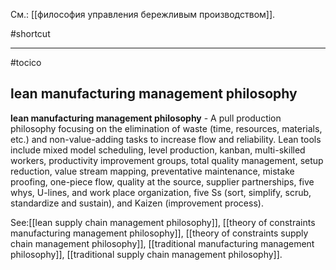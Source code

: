 См.: [[философия управления бережливым производством]].

#shortcut




<hr/>

#tocico

## lean manufacturing management philosophy

<b>lean manufacturing management philosophy</b> - A pull production philosophy focusing on the elimination of waste (time, resources, materials, etc.) and non-value-adding tasks to increase flow and reliability.  Lean tools include mixed model scheduling, level production, kanban,  multi-skilled workers, productivity improvement groups, total quality management, setup reduction, value stream mapping, preventative maintenance, mistake proofing, one-piece flow, quality at the source, supplier partnerships, five whys, U-lines, and work place organization, five Ss (sort, simplify, scrub, standardize and sustain), and Kaizen (improvement process).
  



See:[[lean supply chain management philosophy]], [[theory of constraints manufacturing management philosophy]], [[theory of constraints supply chain management philosophy]], [[traditional manufacturing management philosophy]], [[traditional supply chain management philosophy]].
